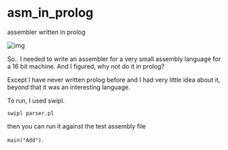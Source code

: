# asm_in_prolog
assembler written in prolog

![img](https://media3.giphy.com/media/VXCPgZwEP7f1e/giphy.gif?cid=3640f6095c314cef69796d334983bc99)

So.. I needed to write an assembler for a very small assembly language for a 16 bit machine. And I figured, why not do it in prolog?

Except I have never written prolog before and I had very little idea about it, beyond that it was an interesting language.

To run, I used swipl.

`swipl parser.pl`

then you can run it against the test assembly file

`main("Add")`.
